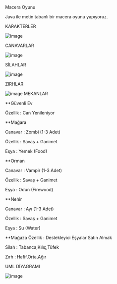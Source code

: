 Macera Oyunu


Java ile metin tabanlı bir macera oyunu yapıyoruz.

KARAKTERLER

![image](https://user-images.githubusercontent.com/108630442/212566676-9c94e535-6d4a-49eb-9456-f94683d062d9.png)


CANAVARLAR

![image](https://user-images.githubusercontent.com/108630442/212566703-3bff4911-2dfd-4867-a4bf-072b89a4611b.png)

SİLAHLAR

![image](https://user-images.githubusercontent.com/108630442/212566715-105a21b3-0ee4-4104-aa08-47c399b641eb.png)


ZIRHLAR

![image](https://user-images.githubusercontent.com/108630442/212566724-d17716a2-0c13-49b9-b6aa-9902060130d3.png)
MEKANLAR


**Güvenli Ev


Özellik : Can Yenileniyor


**Mağara


Canavar : Zombi (1-3 Adet)


Özellik : Savaş + Ganimet


Eşya : Yemek (Food)


**Orman


Canavar : Vampir (1-3 Adet)


Özellik : Savaş + Ganimet


Eşya : Odun (Firewood)


**Nehir


Canavar : Ayı (1-3 Adet)


Özellik : Savaş + Ganimet


Eşya : Su (Water)


**Mağaza
Özellik : Destekleyici Eşyalar Satın Almak


Silah : Tabanca,Kılıç,Tüfek


Zırh : Hafif,Orta,Ağır



UML DİYAGRAMI

![image](https://user-images.githubusercontent.com/108630442/212566805-8155c9ac-c9f8-44b6-806a-ecd3f4985584.png)





